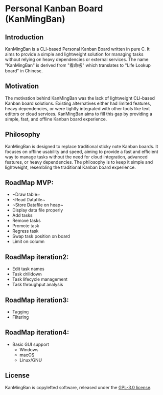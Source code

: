 # Personal Kanban Board (KanMingBan)

## Introduction

KanMingBan is a CLI-based Personal Kanban Board written in pure C. It aims to provide a simple and lightweight solution for managing tasks without relying on heavy dependencies or external services. The name "KanMingBan" is derived from "看命板" which translates to "Life Lookup board" in Chinese.

## Motivation

The motivation behind KanMingBan was the lack of lightweight CLI-based Kanban board solutions. Existing alternatives either had limited features, heavy dependencies, or were tightly integrated with other tools like text editors or cloud services. KanMingBan aims to fill this gap by providing a simple, fast, and offline Kanban board experience.

## Philosophy

KanMingBan is designed to replace traditional sticky note Kanban boards. It focuses on offline usability and speed, aiming to provide a fast and efficient way to manage tasks without the need for cloud integration, advanced features, or heavy dependencies. The philosophy is to keep it simple and lightweight, resembling the traditional Kanban board experience.

## RoadMap MVP:
- ~Draw table~
- ~Read Datafile~
- ~Store Datafile on heap~
- Display data file properly
- Add tasks
- Remove tasks
- Promote task
- Regress task
- Swap task position on board
- Limit on column
  
## RoadMap iteration2:
- Edit task names
- Task drilldown
- Task lifecycle management
- Task throughput analysis

## RoadMap iteration3:
- Tagging
- Filtering
  
## RoadMap iteration4:
- Basic GUI support
  - Windows
  - macOS
  - Linux/GNU


## License

KanMingBan is copylefted software, released under the [GPL-3.0 license](https://www.gnu.org/licenses/gpl-3.0.en.html).
